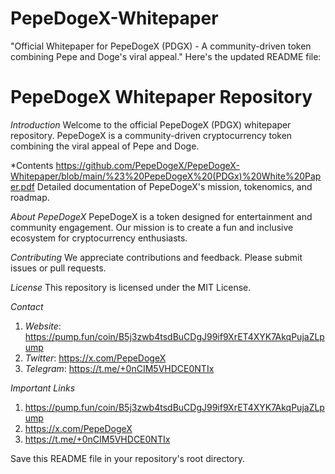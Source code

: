 # PepeDogeX-Whitepaper
"Official Whitepaper for PepeDogeX (PDGX) - A community-driven token combining Pepe and Doge's viral appeal."
Here's the updated README file:

# PepeDogeX Whitepaper Repository
*Introduction*
Welcome to the official PepeDogeX (PDGX) whitepaper repository. PepeDogeX is a community-driven cryptocurrency token combining the viral appeal of Pepe and Doge.

*Contents
https://github.com/PepeDogeX/PepeDogeX-Whitepaper/blob/main/%23%20PepeDogeX%20(PDGx)%20White%20Paper.pdf
Detailed documentation of PepeDogeX's mission, tokenomics, and roadmap.

*About PepeDogeX*
PepeDogeX is a token designed for entertainment and community engagement. Our mission is to create a fun and inclusive ecosystem for cryptocurrency enthusiasts.

*Contributing*
We appreciate contributions and feedback. Please submit issues or pull requests.

*License*
This repository is licensed under the MIT License.

*Contact*
1. *Website*: https://pump.fun/coin/B5j3zwb4tsdBuCDgJ99if9XrET4XYK7AkqPujaZLpump
2. *Twitter*: https://x.com/PepeDogeX
3. *Telegram*: https://t.me/+0nCIM5VHDCE0NTIx

*Important Links*
1. https://pump.fun/coin/B5j3zwb4tsdBuCDgJ99if9XrET4XYK7AkqPujaZLpump
2. https://x.com/PepeDogeX
3. https://t.me/+0nCIM5VHDCE0NTIx

Save this README file in your repository's root directory.
